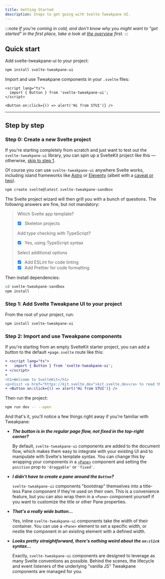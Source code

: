 ```yaml
---
title: Getting Started
description: Steps to get going with Svelte Tweakpane UI.
---
```


:::note
_If you're coming in cold, and don't know why you might want to "get started" in the first place, take a look at [the overview](./docs) first._
:::

## Quick start

Add svelte-tweakpane-ui to your project:

```sh
npm install svelte-tweakpane-ui
```

Import and use Tweakpane components in your `.svelte` files:

```svelte title="your-component.svelte"
<script lang="ts">
  import { Button } from 'svelte-tweakpane-ui';
</script>

<Button on:click={() => alert('Hi from STUI')} />
```

---

## Step by step

### Step 0: Create a new Svelte project

If you're starting completely from scratch and just want to test out the `svelte-tweakpane-ui` library, you can spin up a SvelteKit project like this — otherwise, [skip to step 1](#step-1-add-svelte-tweakpane-ui-to-your-project).

Of course you can use `svelte-tweakpane-ui` anywhere Svelte works, including island frameworks like [Astro](https://astro.build) or [Eleventy](https://www.11ty.dev/docs/plugins/partial-hydration/) (albeit with a [caveat or two](TODO)).

```sh
npm create svelte@latest svelte-tweakpane-sandbox
```

The Svelte project wizard will then grill you with a bunch of questions. The following answers are fine, but not mandatory:

> Which Svelte app template?
>
> - [x] Skeleton projects
>
> Add type checking with TypeScript?
>
> - [x] Yes, using TypeScript syntax
>
> Select additional options
>
> - [x] Add ESLint for code linting
> - [x] Add Prettier for code formatting

Then install dependencies:

```sh
cd svelte-tweakpane-sandbox
npm install
```

### Step 1: Add Svelte Tweakpane UI to your project

From the root of your project, run:

```sh
npm install svelte-tweakpane-ui
```

### Step 2: Import and use Tweakpane components

If you're starting from an empty SvelteKit starter project, you can add a button to the default `+page.svelte` route like this:

```diff lang="svelte" title="/src/routes/+page.svelte"
+ <script lang="ts">
+	import { Button } from 'svelte-tweakpane-ui';
+ </script>
+
<h1>Welcome to SvelteKit</h1>
<p>Visit <a href="https://kit.svelte.dev">kit.svelte.dev</a> to read the documentation</p>
+ <Button on:click={() => alert('Hi from STUI')} />
```

Then run the project:

```sh
npm run dev -- --open
```

And that's it, you'll notice a few things right away if you're familiar with Tweakpane:

- _**The button is in the regular page flow, not fixed in the top-right corner?**_

  By default, `svelte-tweakpane-ui` components are added to the document flow, which makes them easy to integrate with your existing UI and to manipulate with Svelte's template syntax. You can change this by wrapping your components in a [`<Pane>`](/components/pane) component and setting the `position` prop to `'draggable'` or `'fixed'`.

- _**I didn't have to create a pane around the `Button`?**_

  `svelte-tweakpane-ui` components "bootstrap" themselves into a title-less Pane component if they're used on their own. This is a convenience feature, but you can also wrap them in a `<Pane>` component yourself if you want to customize the title or other Pane properties.

- _**That's a really wide button...**_

  Yes, inline `svelte-tweakpane-ui` components take the width of their container. You can use a `<Pane>` element to set a specific width, or nestle the component in an existing element with a defined width.

- _**Looks pretty straightforward, there's nothing weird about the `on:click` syntax...**_

  Exactly, `svelte-tweakpane-ui` components are designed to leverage as many Svelte conventions as possible. Behind the scenes, the lifecycle and event listeners of the underlying "vanilla JS" Tweakpane components are managed for you.
